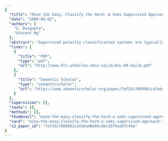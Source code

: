 ```yaml
---
{
  "title": "Mine the Easy, Classify the Hard: A Semi-Supervised Approach to Automatic Sentiment Classification",
  "date": "2009-08-02",
  "authors": [
    "S. Dasgupta",
    "Vincent Ng"
  ],
  "abstract": "Supervised polarity classification systems are typically domain-specific. Building these systems involves the expensive process of annotating a large amount of data for each domain. A potential solution to this corpus annotation bottleneck is to build unsupervised polarity classification systems. However, unsupervised learning of polarity is difficult, owing in part to the prevalence of sentimentally ambiguous reviews, where reviewers discuss both the positive and negative aspects of a product. To address this problem, we propose a semi-supervised approach to sentiment classification where we first mine the unambiguous reviews using spectral techniques and then exploit them to classify the ambiguous reviews via a novel combination of active learning, transductive learning, and ensemble learning.",
  "links": [
    {
      "title": "PDF",
      "type": "pdf",
      "url": "http://www.hlt.utdallas.edu/~sajib/ACL-09-Sajib.pdf"
    },
    {
      "title": "Semantic Scholar",
      "type": "semanticscholar",
      "url": "https://www.semanticscholar.org/paper/7af33c7869861cafeba48e66c8bc35f5ea97c44a"
    }
  ],
  "supervision": [],
  "tasks": [],
  "methods": [],
  "thumbnail": "mine-the-easy-classify-the-hard-a-semi-supervised-approach-to-automatic-sentiment-classification-thumb.jpg",
  "card": "mine-the-easy-classify-the-hard-a-semi-supervised-approach-to-automatic-sentiment-classification-card.jpg",
  "s2_paper_id": "7af33c7869861cafeba48e66c8bc35f5ea97c44a"
}
---
```


